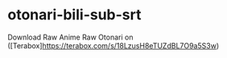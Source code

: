 # otonari-bili-sub-srt
Download Raw Anime
Raw Otonari on ([Terabox]https://terabox.com/s/18LzusH8eTUZdBL7O9a5S3w)
